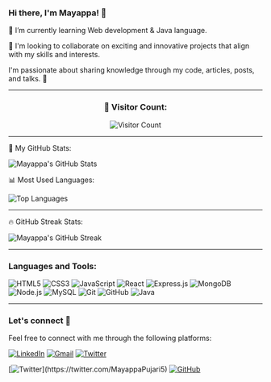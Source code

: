 ### Hi there, I'm Mayappa! 👋

🌱 I’m currently learning Web development & Java language.

💞️ I'm looking to collaborate on exciting and innovative projects that align with my skills and interests.

I'm passionate about sharing knowledge through my code, articles, posts, and talks. 💙️

---

<div align="center">
  <h3>👀 Visitor Count:</h3>
  <img src="https://visitor-badge.glitch.me/badge?page_id=Mayappa123" alt="Visitor Count" />
</div>

---

🚀 My GitHub Stats:

![Mayappa's GitHub Stats](https://github-readme-stats.vercel.app/api?username=Mayappa123&show_icons=true&theme=radical)

📊 Most Used Languages:

![Top Languages](https://github-readme-stats.vercel.app/api/top-langs/?username=Mayappa123&layout=compact&theme=radical)

---

🔥 GitHub Streak Stats:

![Mayappa's GitHub Streak](https://github-readme-streak-stats.herokuapp.com/?user=Mayappa123&theme=radical)

---

### Languages and Tools:

![HTML5](https://img.shields.io/badge/HTML5-E34F26?logo=html5&logoColor=white)
![CSS3](https://img.shields.io/badge/CSS3-1572B6?logo=css3&logoColor=white)
![JavaScript](https://img.shields.io/badge/JavaScript-F7DF1E?logo=javascript&logoColor=black)
![React](https://img.shields.io/badge/React-61DAFB?logo=react&logoColor=white)
![Express.js](https://img.shields.io/badge/Express.js-000000?logo=express&logoColor=white)
![MongoDB](https://img.shields.io/badge/MongoDB-47A248?logo=mongodb&logoColor=white)
![Node.js](https://img.shields.io/badge/Node.js-43853D?logo=node.js&logoColor=white)
![MySQL](https://img.shields.io/badge/MySQL-4479A1?logo=mysql&logoColor=white)
![Git](https://img.shields.io/badge/Git-F05032?logo=git&logoColor=white)
![GitHub](https://img.shields.io/badge/GitHub-181717?logo=github&logoColor=white)
![Java](https://img.shields.io/badge/Java-007396?logo=java&logoColor=white)

---
### Let's connect 💬
Feel free to connect with me through the following platforms:

[![LinkedIn](https://img.shields.io/badge/LinkedIn-Mayappa-blue)](https://www.linkedin.com/in/mayappa-pujari-625432182)
[![Gmail](https://img.shields.io/badge/Email-mayappapujari561999%40gmail.com-red)](mailto:mayappapujari561999@gmail.com)
[![Twitter](https://img.shields.io/twitter/follow/MayappaPujari5)](https://twitter.com/MayappaPujari5)

[![Twitter](https://img.shields.io/twitter/follow/MayappaPujari5?)](https://twitter.com/MayappaPujari5)
[![GitHub](https://img.shields.io/badge/GitHub-Mayappa123-white?logo=github)](https://github.com/Mayappa123/)

<!--
### Hi, I'm Mayappa 👋
I share knowledge through my code, articles, posts and talks💙️.

**Mayappa123/Mayappa123** is a ✨ _special_ ✨ repository because its `README.md` (this file) appears on your GitHub profile.

Here are some ideas to get you started:

- 🔭 I’m currently working on ...
- 🌱 I’m currently learning ...
- 👯 I’m looking to collaborate on ...
- 🤔 I’m looking for help with ...
- 💬 Ask me about ...
- 📫 How to reach me: ...
- 😄 Pronouns: ...
- ⚡ Fun fact: ...
-->
